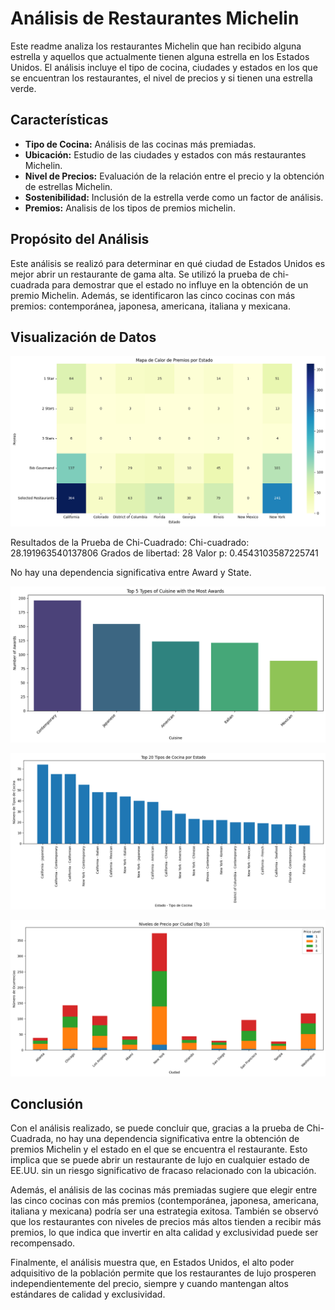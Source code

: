 # Análisis de Restaurantes Michelin

Este readme analiza los restaurantes Michelin que han recibido alguna estrella y aquellos que actualmente tienen alguna estrella en los Estados Unidos. El análisis incluye el tipo de cocina, ciudades y estados en los que se encuentran los restaurantes, el nivel de precios y si tienen una estrella verde.

## Características
- **Tipo de Cocina:** Análisis de las cocinas más premiadas.
- **Ubicación:** Estudio de las ciudades y estados con más restaurantes Michelin.
- **Nivel de Precios:** Evaluación de la relación entre el precio y la obtención de estrellas Michelin.
- **Sostenibilidad:** Inclusión de la estrella verde como un factor de análisis.
- **Premios:** Analisis de los tipos de premios michelin.

## Propósito del Análisis
Este análisis se realizó para determinar en qué ciudad de Estados Unidos es mejor abrir un restaurante de gama alta. Se utilizó la prueba de chi-cuadrada para demostrar que el estado no influye en la obtención de un premio Michelin. Además, se identificaron las cinco cocinas con más premios: contemporánea, japonesa, americana, italiana y mexicana.

## Visualización de Datos
![Prueba Chi-Cuadrada ](mapacalorpremiosporestado.png)

Resultados de la Prueba de Chi-Cuadrado:
Chi-cuadrado: 28.191963540137806
Grados de libertad: 28
Valor p: 0.4543103587225741

No hay una dependencia significativa entre Award y State. 

![Top 5 Tipos de Cocinas con mas Premios](Top5tiposdecocina.png)


![Top 20 Cocinas por Estado](Cocinaporestado.png)


![Top 10 Nivel de precios por ciudad](NiveldePrecios.png)


## Conclusión 

Con el análisis realizado, se puede concluir que, gracias a la prueba de Chi-Cuadrada, no hay una dependencia significativa entre la obtención de premios Michelin y el estado en el que se encuentra el restaurante. Esto implica que se puede abrir un restaurante de lujo en cualquier estado de EE.UU. sin un riesgo significativo de fracaso relacionado con la ubicación.

Además, el análisis de las cocinas más premiadas sugiere que elegir entre las cinco cocinas con más premios (contemporánea, japonesa, americana, italiana y mexicana) podría ser una estrategia exitosa. También se observó que los restaurantes con niveles de precios más altos tienden a recibir más premios, lo que indica que invertir en alta calidad y exclusividad puede ser recompensado.

Finalmente, el análisis muestra que, en Estados Unidos, el alto poder adquisitivo de la población permite que los restaurantes de lujo prosperen independientemente del precio, siempre y cuando mantengan altos estándares de calidad y exclusividad.
